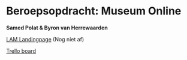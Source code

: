 # Beroepsopdracht: Museum Online

**Samed Polat & Byron van Herrewaarden**

[LAM Landingpage](http://30859.hosts1.ma-cloud.nl/Museum-Online/landingpage.html) (Nog niet af)

[Trello board](https://trello.com/b/65WW4iOd/to-do-list-museum-online)
